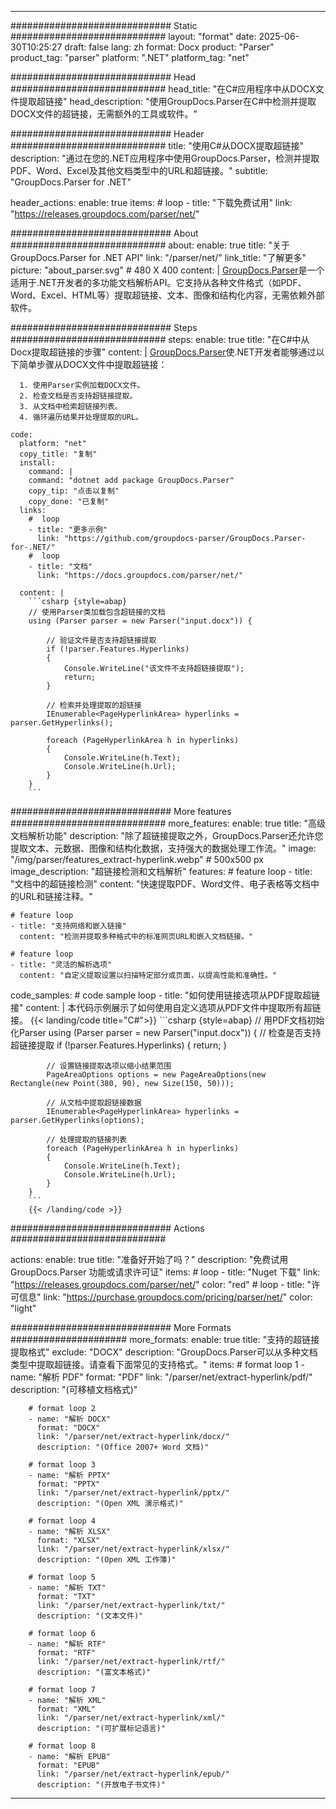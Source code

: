 


---
############################# Static ############################
layout: "format"
date:  2025-06-30T10:25:27
draft: false
lang: zh
format: Docx
product: "Parser"
product_tag: "parser"
platform: ".NET"
platform_tag: "net"

############################# Head ############################
head_title: "在C#应用程序中从DOCX文件提取超链接"
head_description: "使用GroupDocs.Parser在C#中检测并提取DOCX文件的超链接，无需额外的工具或软件。"

############################# Header ############################
title: "使用C#从DOCX提取超链接" 
description: "通过在您的.NET应用程序中使用GroupDocs.Parser，检测并提取PDF、Word、Excel及其他文档类型中的URL和超链接。"
subtitle: "GroupDocs.Parser for .NET" 

header_actions:
  enable: true
  items:
    #  loop
    - title: "下载免费试用"
      link: "https://releases.groupdocs.com/parser/net/"
      
############################# About ############################
about:
    enable: true
    title: "关于GroupDocs.Parser for .NET API"
    link: "/parser/net/"
    link_title: "了解更多"
    picture: "about_parser.svg" # 480 X 400
    content: |
       [GroupDocs.Parser](/parser/net/)是一个适用于.NET开发者的多功能文档解析API。它支持从各种文件格式（如PDF、Word、Excel、HTML等）提取超链接、文本、图像和结构化内容，无需依赖外部软件。

############################# Steps ############################
steps:
    enable: true
    title: "在C#中从Docx提取超链接的步骤"
    content: |
      [GroupDocs.Parser](/parser/net/)使.NET开发者能够通过以下简单步骤从DOCX文件中提取超链接：
      
      1. 使用Parser实例加载DOCX文件。
      2. 检查文档是否支持超链接提取。
      3. 从文档中检索超链接列表。
      4. 循环遍历结果并处理提取的URL。
   
    code:
      platform: "net"
      copy_title: "复制"
      install:
        command: |
        command: "dotnet add package GroupDocs.Parser"
        copy_tip: "点击以复制"
        copy_done: "已复制"
      links:
        #  loop
        - title: "更多示例"
          link: "https://github.com/groupdocs-parser/GroupDocs.Parser-for-.NET/"
        #  loop
        - title: "文档"
          link: "https://docs.groupdocs.com/parser/net/"
          
      content: |
        ```csharp {style=abap}
        // 使用Parser类加载包含超链接的文档
        using (Parser parser = new Parser("input.docx")) {

            // 验证文件是否支持超链接提取
            if (!parser.Features.Hyperlinks)
            {
                Console.WriteLine("该文件不支持超链接提取");
                return;
            }

            // 检索并处理提取的超链接
            IEnumerable<PageHyperlinkArea> hyperlinks = parser.GetHyperlinks();

            foreach (PageHyperlinkArea h in hyperlinks)
            {
                Console.WriteLine(h.Text);
                Console.WriteLine(h.Url);
            }
        }
        ```  

############################# More features ############################
more_features:
  enable: true
  title: "高级文档解析功能"
  description: "除了超链接提取之外，GroupDocs.Parser还允许您提取文本、元数据、图像和结构化数据，支持强大的数据处理工作流。"
  image: "/img/parser/features_extract-hyperlink.webp" # 500x500 px
  image_description: "超链接检测和文档解析"
  features:
    # feature loop
    - title: "文档中的超链接检测"
      content: "快速提取PDF、Word文件、电子表格等文档中的URL和链接注释。"

    # feature loop
    - title: "支持网络和嵌入链接"
      content: "检测并提取多种格式中的标准网页URL和嵌入文档链接。"

    # feature loop
    - title: "灵活的解析选项"
      content: "自定义提取设置以扫描特定部分或页面，以提高性能和准确性。"
      
  code_samples:
    # code sample loop
    - title: "如何使用链接选项从PDF提取超链接"
      content: |
        本代码示例展示了如何使用自定义选项从PDF文件中提取所有超链接。
        {{< landing/code title="C#">}}
        ```csharp {style=abap}
        //  用PDF文档初始化Parser
        using (Parser parser = new Parser("input.docx"))
        {
            // 检查是否支持超链接提取
            if (!parser.Features.Hyperlinks)
            {
                return;
            }

            // 设置链接提取选项以缩小结果范围
            PageAreaOptions options = new PageAreaOptions(new Rectangle(new Point(380, 90), new Size(150, 50)));

            // 从文档中提取超链接数据
            IEnumerable<PageHyperlinkArea> hyperlinks = parser.GetHyperlinks(options);

            // 处理提取的链接列表
            foreach (PageHyperlinkArea h in hyperlinks)
            {
                Console.WriteLine(h.Text);
                Console.WriteLine(h.Url);
            }
        }
        ```
        {{< /landing/code >}}


############################# Actions ############################

actions:
  enable: true
  title: "准备好开始了吗？"
  description: "免费试用 GroupDocs.Parser 功能或请求许可证"
  items:
    #  loop
    - title: "Nuget 下载"
      link: "https://releases.groupdocs.com/parser/net/"
      color: "red"
        #  loop
    - title: "许可信息"
      link: "https://purchase.groupdocs.com/pricing/parser/net/"
      color: "light"


############################# More Formats #####################
more_formats:
    enable: true
    title: "支持的超链接提取格式"
    exclude: "DOCX"
    description: "GroupDocs.Parser可以从多种文档类型中提取超链接。请查看下面常见的支持格式。"
    items: 
        # format loop 1
        - name: "解析 PDF"
          format: "PDF"
          link: "/parser/net/extract-hyperlink/pdf/"
          description: "(可移植文档格式)"
          
        # format loop 2
        - name: "解析 DOCX"
          format: "DOCX"
          link: "/parser/net/extract-hyperlink/docx/"
          description: "(Office 2007+ Word 文档)"
          
        # format loop 3
        - name: "解析 PPTX"
          format: "PPTX"
          link: "/parser/net/extract-hyperlink/pptx/"
          description: "(Open XML 演示格式)"
          
        # format loop 4
        - name: "解析 XLSX"
          format: "XLSX"
          link: "/parser/net/extract-hyperlink/xlsx/"
          description: "(Open XML 工作簿)"
          
        # format loop 5
        - name: "解析 TXT"
          format: "TXT"
          link: "/parser/net/extract-hyperlink/txt/"
          description: "(文本文件)"
          
        # format loop 6
        - name: "解析 RTF"
          format: "RTF"
          link: "/parser/net/extract-hyperlink/rtf/"
          description: "(富文本格式)"
          
        # format loop 7
        - name: "解析 XML"
          format: "XML"
          link: "/parser/net/extract-hyperlink/xml/"
          description: "(可扩展标记语言)"
          
        # format loop 8
        - name: "解析 EPUB"
          format: "EPUB"
          link: "/parser/net/extract-hyperlink/epub/"
          description: "(开放电子书文件)"
         
          

---
